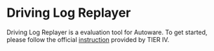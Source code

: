 # Driving Log Replayer

Driving Log Replayer is a evaluation tool for Autoware.
To get started, please follow the official [instruction](https://tier4.github.io/driving_log_replayer/quick_start/) provided by TIER IV.
